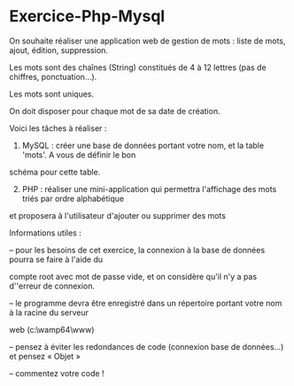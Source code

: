 # Exercice-Php-Mysql


On souhaite réaliser une application web de gestion de mots : liste de mots, ajout, édition, suppression.

Les mots sont des chaînes (String) constitués de 4 à 12 lettres (pas de chiffres, ponctuation...).

Les mots sont uniques.

On doit disposer pour chaque mot de sa date de création.

Voici les tâches à réaliser :

1) MySQL : créer une base de données portant votre nom, et la table 'mots'. A vous de définir le bon

schéma pour cette table.

2) PHP : réaliser une mini-application qui permettra l'affichage des mots triés par ordre alphabétique

et proposera à l'utilisateur d'ajouter ou supprimer des mots

Informations utiles :

– pour les besoins de cet exercice, la connexion à la base de données pourra se faire à l'aide du

compte root avec mot de passe vide, et on considère qu'il n'y a pas d''erreur de connexion.

– le programme devra être enregistré dans un répertoire portant votre nom à la racine du serveur

web (c:\wamp64\www)

– pensez à éviter les redondances de code (connexion base de données...) et pensez « Objet »

– commentez votre code !
